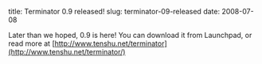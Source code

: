 title: Terminator 0.9 released!
slug: terminator-09-released
date: 2008-07-08


Later than we hoped, 0.9 is here! You can download it from Launchpad, or read more at [http://www.tenshu.net/terminator](http://www.tenshu.net/terminator/)
